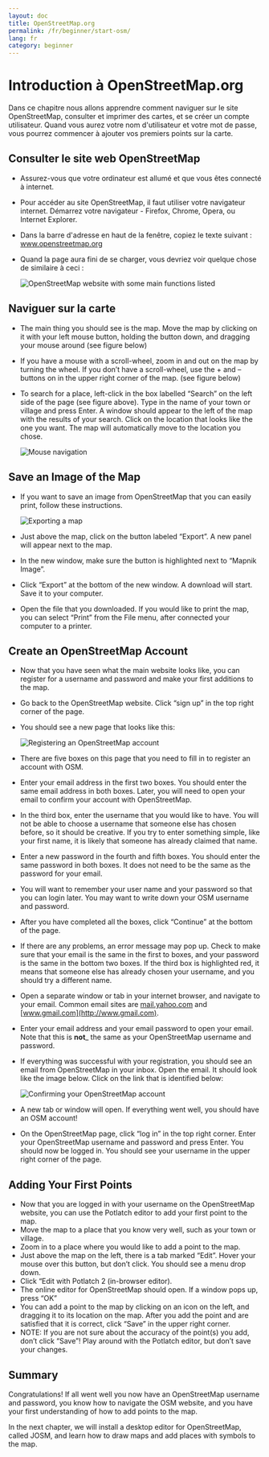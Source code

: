 ```yaml
---
layout: doc
title: OpenStreetMap.org
permalink: /fr/beginner/start-osm/
lang: fr
category: beginner
---
```


Introduction à OpenStreetMap.org
================================

Dans ce chapitre nous allons apprendre comment naviguer sur le site 
OpenStreetMap, consulter et imprimer des cartes, et se créer un compte 
utilisateur. Quand vous aurez votre nom d'utilisateur et votre mot de passe,
vous pourrez commencer à ajouter vos premiers points sur la carte.

Consulter le site web OpenStreetMap 
-----------------------------------

-   Assurez-vous que votre ordinateur est allumé et que vous êtes connecté à
    internet.
-   Pour accéder au site OpenStreetMap, il faut utiliser votre navigateur 
    internet. Démarrez votre navigateur - Firefox, Chrome, Opera, ou Internet
    Explorer.
-   Dans la barre d'adresse en haut de la fenêtre, copiez le texte suivant :
    www.openstreetmap.org
-   Quand la page aura fini de se charger, vous devriez voir quelque chose de 
    similaire à ceci :

    ![OpenStreetMap website with some main functions listed][]

Naviguer sur la carte
---------------------

-   The main thing you should see is the map. Move the map by clicking
    on it with your left mouse button, holding the button down, and
    dragging your mouse around (see figure below)
-   If you have a mouse with a scroll-wheel, zoom in and out on the map
    by turning the wheel. If you don’t have a scroll-wheel, use the +
    and – buttons on in the upper right corner of the map. (see figure
    below)
-   To search for a place, left-click in the box labelled “Search” on
    the left side of the page (see figure above). Type in the name of
    your town or village and press Enter. A window should appear to the
    left of the map with the results of your search. Click on the
    location that looks like the one you want. The map will
    automatically move to the location you chose.

    ![Mouse navigation][]

Save an Image of the Map
------------------------

-   If you want to save an image from OpenStreetMap that you can easily
    print, follow these instructions.

    ![Exporting a map][]

-   Just above the map, click on the button labeled “Export”. A new
    panel will appear next to the map.
-   In the new window, make sure the button is highlighted next to
    “Mapnik Image”.
-   Click “Export” at the bottom of the new window. A download will
    start. Save it to your computer.
-   Open the file that you downloaded. If you would like to print the
    map, you can select “Print” from the File menu, after connected your
    computer to a printer.

Create an OpenStreetMap Account
-------------------------------

-   Now that you have seen what the main website looks like, you can
    register for a username and password and make your first additions
    to the map.
-   Go back to the OpenStreetMap website. Click “sign up” in the top
    right corner of the page.
-   You should see a new page that looks like this:

    ![Registering an OpenStreetMap account][]

-   There are five boxes on this page that you need to fill in to
    register an account with OSM.
-   Enter your email address in the first two boxes. You should enter
    the same email address in both boxes. Later, you will need to open
    your email to confirm your account with OpenStreetMap.
-   In the third box, enter the username that you would like to have.
    You will not be able to choose a username that someone else has
    chosen before, so it should be creative. If you try to enter
    something simple, like your first name, it is likely that someone
    has already claimed that name.
-   Enter a new password in the fourth and fifth boxes. You should enter
    the same password in both boxes. It does not need to be the same as
    the password for your email.
-   You will want to remember your user name and your password so that
    you can login later. You may want to write down your OSM username
    and password.
-   After you have completed all the boxes, click “Continue” at the
    bottom of the page.
-   If there are any problems, an error message may pop up. Check to
    make sure that your email is the same in the first to boxes, and
    your password is the same in the bottom two boxes. If the third box
    is highlighted red, it means that someone else has already chosen
    your username, and you should try a different name.
-   Open a separate window or tab in your internet browser, and navigate
    to your email.  Common email sites are [mail.yahoo.com](http://mail.yahoo.com)
    and [www.gmail.com](http://www.gmail.com).
-   Enter your email address and your email password to open your email.
    Note that this is __not___ the same as your OpenStreetMap username and
    password.
-   If everything was successful with your registration, you should see
    an email from OpenStreetMap in your inbox. Open the email. It should
    look like the image below. Click on the link that is identified
    below:

    ![Confirming your OpenStreetMap account][]

-   A new tab or window will open. If everything went well, you should
    have an OSM account!
-   On the OpenStreetMap page, click “log in” in the top right corner.
    Enter your OpenStreetMap username and password and press Enter. You
    should now be logged in. You should see your username in the upper
    right corner of the page.

Adding Your First Points
------------------------

-   Now that you are logged in with your username on the OpenStreetMap
    website, you can use the Potlatch editor to add your first point to
    the map.
-   Move the map to a place that you know very well, such as your town
    or village.
-   Zoom in to a place where you would like to add a point to the map.
-   Just above the map on the left, there is a tab marked “Edit”. Hover
    your mouse over this button, but don’t click. You should see a menu
    drop down.
-   Click “Edit with Potlatch 2 (in-browser editor).
-   The online editor for OpenStreetMap should open. If a window pops
    up, press “OK”
-   You can add a point to the map by clicking on an icon on the left,
    and dragging it to its location on the map. After you add the point
    and are satisfied that it is correct, click “Save” in the upper
    right corner.
-   NOTE: If you are not sure about the accuracy of the point(s) you
    add, don’t click “Save”! Play around with the Potlatch editor, but
    don’t save your changes.

Summary
-------

Congratulations! If all went well you now have an OpenStreetMap username
and password, you know how to navigate the OSM website, and you have
your first understanding of how to add points to the map.

In the next chapter, we will install a desktop editor for OpenStreetMap,
called JOSM, and learn how to draw maps and add places with symbols to 
the map.

[OpenStreetMap website with some main functions listed]: {{site.baseurl}}/images/start_osm_website_en.png
[Mouse navigation]: {{site.baseurl}}/images/start_mouse_en.png
[Exporting a map]: {{site.baseurl}}/images/start_export_en.png
[Registering an OpenStreetMap account]: {{site.baseurl}}/images/start_register_en.png
[Confirming your OpenStreetMap account]: {{site.baseurl}}/images/start_confirm_en.png